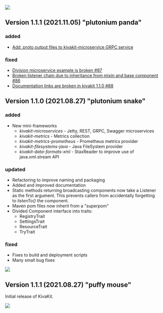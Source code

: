 ![](https://www.kivakit.org/images/horizontal-line.png)

## Version 1.1.1 (2021.11.05) "plutonium panda"

### added 

* [Add .proto output files to kivakit-microservice GRPC service](https://github.com/Telenav/kivakit/issues/89)

### fixed

 * [Division microservice example is broken #87](https://github.com/Telenav/kivakit/issues/87)
 * [Broken listener chain due to inheritance from mixin and base component #86](https://github.com/Telenav/kivakit/issues/86)
 * [Documentation links are broken in kivakit 1.1.0 #88](https://github.com/Telenav/kivakit/issues/88)

## Version 1.1.0 (2021.08.27) "plutonium snake"

### added

* New mini-frameworks  
  * *kivakit-microservices* - Jetty, REST, GRPC, Swagger microservices  
  * *kivakit-metrics* - Metrics collection  
  * *kivakit-metrics-prometheus* - Prometheus metrics provider
  * *kivakit-filesystems-java* - Java FileSystem provider
  * *kivakit-data-formats-xml* - StaxReader to improve use of java.xml.stream API

### updated

* Refactoring to improve naming and packaging
* Added and improved documentation
* Static methods returning broadcasting components now take a Listener as the first argument.
  This prevents callers from accidentally forgetting to *listenTo()* the component.
* Maven pom files now inherit from a "superpom" 
* Divided Component interface into traits:
    * RegistryTrait
    * SettingsTrait
    * ResourceTrait
    * TryTrait

### fixed

* Fixes to build and deployment scripts
* Many small bug fixes

![](https://www.kivakit.org/images/horizontal-line.png)

## Version 1.1.1 (2021.08.27) "puffy mouse"

Initial release of KivaKit.

![](https://www.kivakit.org/images/horizontal-line.png)

